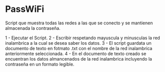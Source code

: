 # PassWiFi

Script que muestra todas las redes a las que se conecto y se mantienen almacenada la contraseña.

1 - Ejecutar el Script.
2 - Escribir respetando mayuscula y minusculas la red inalambrica a la cual se desea saber los datos.
3 - El script guardata un documento de texto en fotmato .txt con el nombre de la red inalambrica anteriormente seleccionada.
4 - En el documento de texto creado se encuentran los datos almancenados de la red inalambrica incluyendo la contraseña en un formato legible.
